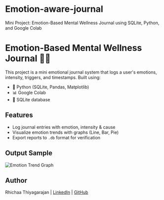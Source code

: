 # Emotion-aware-journal
Mini Project: Emotion-Based Mental Wellness Journal using SQLite, Python, and Google Colab
# Emotion-Based Mental Wellness Journal 🧠💬

This project is a mini emotional journal system that logs a user's emotions, intensity, triggers, and timestamps. Built using:
- 🐍 Python (SQLite, Pandas, Matplotlib)
- 📊 Google Colab
- 💾 SQLite database

## Features
- Log journal entries with emotion, intensity & cause
- Visualize emotion trends with graphs (Line, Bar, Pie)
- Export reports to `.db` format for verification

## Output Sample
![Emotion Trend Graph](images/emotion_trend.png) 

## Author
Rhichaa Thiyagarajan | [LinkedIn](https://www.linkedin.com/in/rhichaa-thiyagarajan-481a89253) | [GitHub](https://github.com/Rhichaa)
